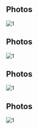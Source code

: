 
## Photos


![1](VC003_2019-12-05/1.jpg)


## Photos


![1](VC003_2019-12-05/1.jpg)


## Photos


![1](VC003_2019-12-05/1.jpg)


## Photos


![1](VC003_2019-12-05/1.jpg)


